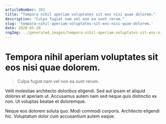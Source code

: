```yaml
---
articleNumber: 302
title: "Tempora nihil aperiam voluptates sit eos nisi quae dolorem."
description: "Culpa fugiat nam vel non ea sunt rerum."
slug: 'tempora-nihil-aperiam-voluptates-sit-eos-nisi-quae-dolorem.'
date: 2020-05-28
rngImg: ../generated_images/tempora-nihil-aperiam-voluptates-sit-eos-nisi-quae-dolorem..jpg
---
```


# Tempora nihil aperiam voluptates sit eos nisi quae dolorem.

> Culpa fugiat nam vel non ea sunt rerum.

Velit molestiae architecto doloribus eligendi. Sed aut ipsam et aliquid dolores et aperiam ut. Accusamus autem nam sed neque quis distinctio ex non. Ut voluptas beatae et doloremque.
 Neque eos dolorem soluta quo. Modi commodi corporis. Architecto eligendi hic. Voluptatum dolor cum accusantium autem eaque.
